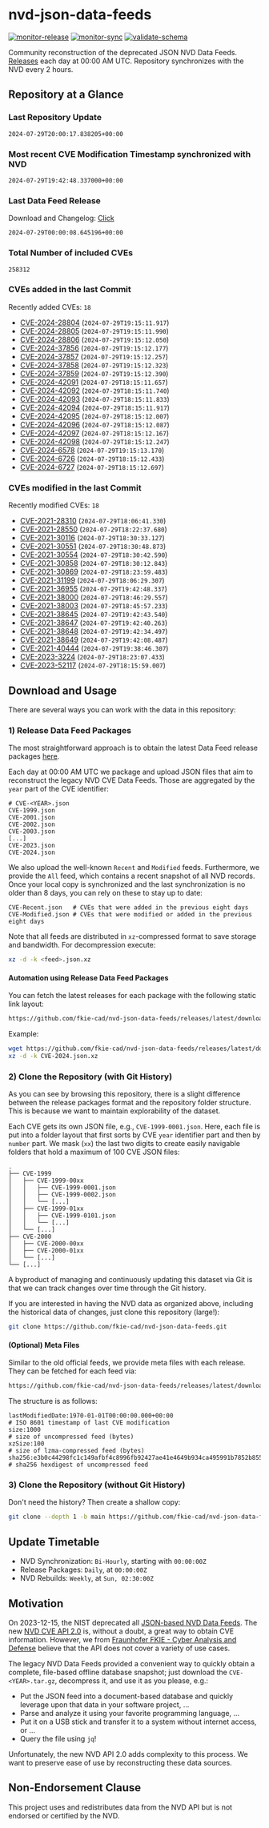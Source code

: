 # nvd-json-data-feeds

[![monitor-release](https://github.com/fkie-cad/nvd-json-data-feeds/actions/workflows/monitor_release.yml/badge.svg)](https://github.com/fkie-cad/nvd-json-data-feeds/actions/workflows/monitor_release.yml)
[![monitor-sync](https://github.com/fkie-cad/nvd-json-data-feeds/actions/workflows/monitor_sync.yml/badge.svg)](https://github.com/fkie-cad/nvd-json-data-feeds/actions/workflows/monitor_sync.yml)
[![validate-schema](https://github.com/fkie-cad/nvd-json-data-feeds/actions/workflows/validate_schema.yml/badge.svg)](https://github.com/fkie-cad/nvd-json-data-feeds/actions/workflows/validate_schema.yml)

Community reconstruction of the deprecated JSON NVD Data Feeds.
[Releases](https://github.com/fkie-cad/nvd-json-data-feeds/releases/latest) each day at 00:00 AM UTC.
Repository synchronizes with the NVD every 2 hours.

## Repository at a Glance

### Last Repository Update

```plain
2024-07-29T20:00:17.838205+00:00
```

### Most recent CVE Modification Timestamp synchronized with NVD

```plain
2024-07-29T19:42:48.337000+00:00
```

### Last Data Feed Release

Download and Changelog: [Click](https://github.com/fkie-cad/nvd-json-data-feeds/releases/latest)

```plain
2024-07-29T00:00:08.645196+00:00
```

### Total Number of included CVEs

```plain
258312
```

### CVEs added in the last Commit

Recently added CVEs: `18`

- [CVE-2024-28804](CVE-2024/CVE-2024-288xx/CVE-2024-28804.json) (`2024-07-29T19:15:11.917`)
- [CVE-2024-28805](CVE-2024/CVE-2024-288xx/CVE-2024-28805.json) (`2024-07-29T19:15:11.990`)
- [CVE-2024-28806](CVE-2024/CVE-2024-288xx/CVE-2024-28806.json) (`2024-07-29T19:15:12.050`)
- [CVE-2024-37856](CVE-2024/CVE-2024-378xx/CVE-2024-37856.json) (`2024-07-29T19:15:12.177`)
- [CVE-2024-37857](CVE-2024/CVE-2024-378xx/CVE-2024-37857.json) (`2024-07-29T19:15:12.257`)
- [CVE-2024-37858](CVE-2024/CVE-2024-378xx/CVE-2024-37858.json) (`2024-07-29T19:15:12.323`)
- [CVE-2024-37859](CVE-2024/CVE-2024-378xx/CVE-2024-37859.json) (`2024-07-29T19:15:12.390`)
- [CVE-2024-42091](CVE-2024/CVE-2024-420xx/CVE-2024-42091.json) (`2024-07-29T18:15:11.657`)
- [CVE-2024-42092](CVE-2024/CVE-2024-420xx/CVE-2024-42092.json) (`2024-07-29T18:15:11.740`)
- [CVE-2024-42093](CVE-2024/CVE-2024-420xx/CVE-2024-42093.json) (`2024-07-29T18:15:11.833`)
- [CVE-2024-42094](CVE-2024/CVE-2024-420xx/CVE-2024-42094.json) (`2024-07-29T18:15:11.917`)
- [CVE-2024-42095](CVE-2024/CVE-2024-420xx/CVE-2024-42095.json) (`2024-07-29T18:15:12.007`)
- [CVE-2024-42096](CVE-2024/CVE-2024-420xx/CVE-2024-42096.json) (`2024-07-29T18:15:12.087`)
- [CVE-2024-42097](CVE-2024/CVE-2024-420xx/CVE-2024-42097.json) (`2024-07-29T18:15:12.167`)
- [CVE-2024-42098](CVE-2024/CVE-2024-420xx/CVE-2024-42098.json) (`2024-07-29T18:15:12.247`)
- [CVE-2024-6578](CVE-2024/CVE-2024-65xx/CVE-2024-6578.json) (`2024-07-29T19:15:13.170`)
- [CVE-2024-6726](CVE-2024/CVE-2024-67xx/CVE-2024-6726.json) (`2024-07-29T18:15:12.433`)
- [CVE-2024-6727](CVE-2024/CVE-2024-67xx/CVE-2024-6727.json) (`2024-07-29T18:15:12.697`)


### CVEs modified in the last Commit

Recently modified CVEs: `18`

- [CVE-2021-28310](CVE-2021/CVE-2021-283xx/CVE-2021-28310.json) (`2024-07-29T18:06:41.330`)
- [CVE-2021-28550](CVE-2021/CVE-2021-285xx/CVE-2021-28550.json) (`2024-07-29T18:22:37.680`)
- [CVE-2021-30116](CVE-2021/CVE-2021-301xx/CVE-2021-30116.json) (`2024-07-29T18:30:33.127`)
- [CVE-2021-30551](CVE-2021/CVE-2021-305xx/CVE-2021-30551.json) (`2024-07-29T18:30:48.873`)
- [CVE-2021-30554](CVE-2021/CVE-2021-305xx/CVE-2021-30554.json) (`2024-07-29T18:30:42.590`)
- [CVE-2021-30858](CVE-2021/CVE-2021-308xx/CVE-2021-30858.json) (`2024-07-29T18:30:12.843`)
- [CVE-2021-30869](CVE-2021/CVE-2021-308xx/CVE-2021-30869.json) (`2024-07-29T18:23:59.483`)
- [CVE-2021-31199](CVE-2021/CVE-2021-311xx/CVE-2021-31199.json) (`2024-07-29T18:06:29.307`)
- [CVE-2021-36955](CVE-2021/CVE-2021-369xx/CVE-2021-36955.json) (`2024-07-29T19:42:48.337`)
- [CVE-2021-38000](CVE-2021/CVE-2021-380xx/CVE-2021-38000.json) (`2024-07-29T18:46:29.557`)
- [CVE-2021-38003](CVE-2021/CVE-2021-380xx/CVE-2021-38003.json) (`2024-07-29T18:45:57.233`)
- [CVE-2021-38645](CVE-2021/CVE-2021-386xx/CVE-2021-38645.json) (`2024-07-29T19:42:43.540`)
- [CVE-2021-38647](CVE-2021/CVE-2021-386xx/CVE-2021-38647.json) (`2024-07-29T19:42:40.263`)
- [CVE-2021-38648](CVE-2021/CVE-2021-386xx/CVE-2021-38648.json) (`2024-07-29T19:42:34.497`)
- [CVE-2021-38649](CVE-2021/CVE-2021-386xx/CVE-2021-38649.json) (`2024-07-29T19:42:08.487`)
- [CVE-2021-40444](CVE-2021/CVE-2021-404xx/CVE-2021-40444.json) (`2024-07-29T19:38:46.307`)
- [CVE-2023-3224](CVE-2023/CVE-2023-32xx/CVE-2023-3224.json) (`2024-07-29T18:23:07.433`)
- [CVE-2023-52117](CVE-2023/CVE-2023-521xx/CVE-2023-52117.json) (`2024-07-29T18:15:59.007`)


## Download and Usage

There are several ways you can work with the data in this repository:

### 1) Release Data Feed Packages

The most straightforward approach is to obtain the latest Data Feed release packages [here](https://github.com/fkie-cad/nvd-json-data-feeds/releases/latest).

Each day at 00:00 AM UTC we package and upload JSON files that aim to reconstruct the legacy NVD CVE Data Feeds.
Those are aggregated by the `year` part of the CVE identifier:

```
# CVE-<YEAR>.json
CVE-1999.json
CVE-2001.json
CVE-2002.json
CVE-2003.json
[...]
CVE-2023.json
CVE-2024.json
```

We also upload the well-known `Recent` and `Modified` feeds.
Furthermore, we provide the `All` feed, which contains a recent snapshot of all NVD records.
Once your local copy is synchronized and the last synchronization is no older than 8 days, you can rely on these to stay up to date:

```plain
CVE-Recent.json   # CVEs that were added in the previous eight days
CVE-Modified.json # CVEs that were modified or added in the previous eight days
```

Note that all feeds are distributed in `xz`-compressed format to save storage and bandwidth.
For decompression execute:

```sh
xz -d -k <feed>.json.xz
```

#### Automation using Release Data Feed Packages

You can fetch the latest releases for each package with the following static link layout:

```sh
https://github.com/fkie-cad/nvd-json-data-feeds/releases/latest/download/CVE-<YEAR>.json.xz
```

Example:

```sh
wget https://github.com/fkie-cad/nvd-json-data-feeds/releases/latest/download/CVE-2024.json.xz
xz -d -k CVE-2024.json.xz
```

### 2) Clone the Repository (with Git History)

As you can see by browsing this repository, there is a slight difference between the release packages format and the repository folder structure.
This is because we want to maintain explorability of the dataset.

Each CVE gets its own JSON file, e.g., `CVE-1999-0001.json`.
Here, each file is put into a folder layout that first sorts by CVE `year` identifier part and then by `number` part.
We mask (`xx`) the last two digits to create easily navigable folders that hold a maximum of 100 CVE JSON files:

```plain
.
├── CVE-1999
│   ├── CVE-1999-00xx
│   │   ├── CVE-1999-0001.json
│   │   ├── CVE-1999-0002.json
│   │   └── [...]
│   ├── CVE-1999-01xx
│   │   ├── CVE-1999-0101.json
│   │   └── [...]
│   └── [...]
├── CVE-2000
│   ├── CVE-2000-00xx
│   ├── CVE-2000-01xx
│   └── [...]
└── [...]
```

A byproduct of managing and continuously updating this dataset via Git is that we can track changes over time through the Git history.

If you are interested in having the NVD data as organized above, including the historical data of changes, just clone this repository (large!):

```sh
git clone https://github.com/fkie-cad/nvd-json-data-feeds.git
```

#### (Optional) Meta Files

Similar to the old official feeds, we provide meta files with each release. They can be fetched for each feed via:

```sh
https://github.com/fkie-cad/nvd-json-data-feeds/releases/latest/download/CVE-<YEAR>.meta
```

The structure is as follows:

```plain
lastModifiedDate:1970-01-01T00:00:00.000+00:00                          # ISO 8601 timestamp of last CVE modification
size:1000                                                               # size of uncompressed feed (bytes)
xzSize:100                                                              # size of lzma-compressed feed (bytes)
sha256:e3b0c44298fc1c149afbf4c8996fb92427ae41e4649b934ca495991b7852b855 # sha256 hexdigest of uncompressed feed
```

### 3) Clone the Repository (without Git History)

Don't need the history? Then create a shallow copy:

```sh
git clone --depth 1 -b main https://github.com/fkie-cad/nvd-json-data-feeds.git
```


## Update Timetable

* NVD Synchronization: `Bi-Hourly`, starting with `00:00:00Z`
* Release Packages: `Daily`, at `00:00:00Z`
* NVD Rebuilds: `Weekly`, at `Sun, 02:30:00Z`


## Motivation

On 2023-12-15, the NIST deprecated all [JSON-based NVD Data Feeds](https://nvd.nist.gov/vuln/data-feeds#divRetirementBanner-1).
The new [NVD CVE API 2.0](https://nvd.nist.gov/developers/vulnerabilities) is, without a doubt, a great way to obtain CVE information.
However, we from [Fraunhofer FKIE - Cyber Analysis and Defense](https://www.fkie.fraunhofer.de/en/departments/cad.html) believe that the API does not cover a variety of use cases.

The legacy NVD Data Feeds provided a convenient way to quickly obtain a complete, file-based offline database snapshot; just download the `CVE-<YEAR>.tar.gz`, decompress it, and use it as you please, e.g.:

- Put the JSON feed into a document-based database and quickly leverage upon that data in your software project, ...
- Parse and analyze it using your favorite programming language, ...
- Put it on a USB stick and transfer it to a system without internet access, or ...
- Query the file using `jq`!

Unfortunately, the new NVD API 2.0 adds complexity to this process.
We want to preserve ease of use by reconstructing these data sources.

## Non-Endorsement Clause

This project uses and redistributes data from the NVD API but is not endorsed or certified by the NVD.